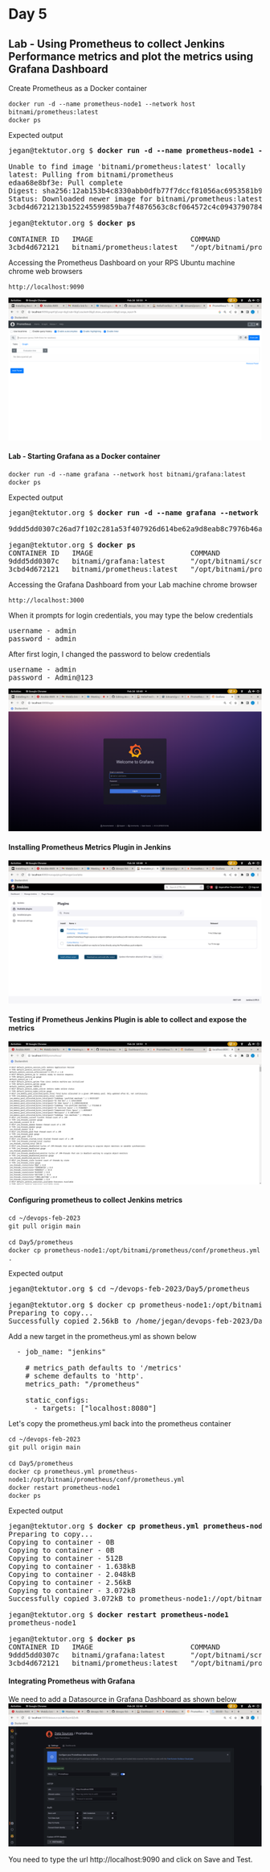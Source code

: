 # Day 5

## Lab - Using Prometheus to collect Jenkins Performance metrics and plot the metrics using Grafana Dashboard

Create Prometheus as a Docker container
```
docker run -d --name prometheus-node1 --network host bitnami/prometheus:latest
docker ps
```

Expected output
<pre>
jegan@tektutor.org $ <b>docker run -d --name prometheus-node1 --network host bitnami/prometheus:latest</b>

Unable to find image 'bitnami/prometheus:latest' locally
latest: Pulling from bitnami/prometheus
edaa68e8bf3e: Pull complete 
Digest: sha256:12ab153b4c8330abb0dfb77f7dccf81056ac6953581b9bfde9b95f50af3a8edf
Status: Downloaded newer image for bitnami/prometheus:latest
3cbd4d6721213b152245599859ba7f4876563c8cf064572c4c09437907840425

jegan@tektutor.org $ <b>docker ps</b>
 
CONTAINER ID   IMAGE                       COMMAND                  CREATED         STATUS         PORTS                                   NAMES
3cbd4d672121   bitnami/prometheus:latest   "/opt/bitnami/promet…"   4 seconds ago   Up 2 seconds                                           prometheus-node1
</pre>

Accessing the Prometheus Dashboard on your RPS Ubuntu machine chrome web browsers
```
http://localhost:9090
```

![Prometheus Dashboard](prometheus-dashboard.png)


#### Lab - Starting Grafana as a Docker container
```
docker run -d --name grafana --network host bitnami/grafana:latest
docker ps

```

Expected output
<pre>
jegan@tektutor.org $ <b>docker run -d --name grafana --network host bitnami/grafana:latest</b>

9ddd5dd0307c26ad7f102c281a53f407926d614be62a9d8eab8c7976b46afcbc

jegan@tektutor.org $ <b>docker ps</b>
CONTAINER ID   IMAGE                       COMMAND                  CREATED         STATUS         PORTS                                   NAMES
9ddd5dd0307c   bitnami/grafana:latest      "/opt/bitnami/script…"   2 seconds ago   Up 2 seconds                                           grafana
3cbd4d672121   bitnami/prometheus:latest   "/opt/bitnami/promet…"   7 minutes ago   Up 7 minutes                                           prometheus-node1
</pre>

Accessing the Grafana Dashboard from your Lab machine chrome browser
```
http://localhost:3000
```

When it prompts for login credentials, you may type the below credentials
<pre>
username - admin
password - admin
</pre>

After first login, I changed the password to below credentials
<pre>
username - admin
password - Admin@123
</pre>

![Grafana Dashboard](grafana-dashboard.png)

#### Installing Prometheus Metrics Plugin in Jenkins
![Prometheus Jenkins Plugin](jenkins-prometheus-plugin.png)

#### Testing if Prometheus Jenkins Plugin is able to collect and expose the metrics
![Testing Prometheus Jenkins Plugin](jenkins-prometheus-metrics.png)

#### Configuring prometheus to collect Jenkins metrics
```
cd ~/devops-feb-2023
git pull origin main

cd Day5/prometheus
docker cp prometheus-node1:/opt/bitnami/prometheus/conf/prometheus.yml .
```

Expected output
<pre>
jegan@tektutor.org $ cd ~/devops-feb-2023/Day5/prometheus

jegan@tektutor.org $ docker cp prometheus-node1:/opt/bitnami/prometheus/conf/prometheus.yml .
Preparing to copy...
Successfully copied 2.56kB to /home/jegan/devops-feb-2023/Day5/prometheus/.
</pre>


Add a new target in the prometheus.yml as shown below
<pre>
  - job_name: "jenkins"

    # metrics_path defaults to '/metrics'
    # scheme defaults to 'http'.
    metrics_path: "/prometheus"

    static_configs:
      - targets: ["localhost:8080"]
</pre>

Let's copy the prometheus.yml back into the prometheus container
```
cd ~/devops-feb-2023
git pull origin main

cd Day5/prometheus
docker cp prometheus.yml prometheus-node1:/opt/bitnami/prometheus/conf/prometheus.yml
docker restart prometheus-node1
docker ps
```

Expected output
<pre>
jegan@tektutor.org $ <b>docker cp prometheus.yml prometheus-node1://opt/bitnami/prometheus/conf/prometheus.yml</b>
Preparing to copy...
Copying to container - 0B
Copying to container - 0B
Copying to container - 512B
Copying to container - 1.638kB
Copying to container - 2.048kB
Copying to container - 2.56kB
Copying to container - 3.072kB
Successfully copied 3.072kB to prometheus-node1://opt/bitnami/prometheus/conf/prometheus.yml

jegan@tektutor.org $ <b>docker restart prometheus-node1</b>
prometheus-node1

jegan@tektutor.org $ <b>docker ps</b>
CONTAINER ID   IMAGE                       COMMAND                  CREATED          STATUS          PORTS                                   NAMES
9ddd5dd0307c   bitnami/grafana:latest      "/opt/bitnami/script…"   36 minutes ago   Up 36 minutes                                           grafana
3cbd4d672121   bitnami/prometheus:latest   "/opt/bitnami/promet…"   43 minutes ago   Up 8 seconds                                            prometheus-node1
</pre>

#### Integrating Prometheus with Grafana

We need to add a Datasource in Grafana Dashboard as shown below
![Prometheus Datasource](grafana-datasource.png)

You need to type the url http://localhost:9090 and click on Save and Test.

